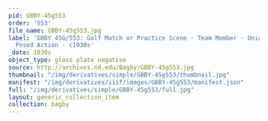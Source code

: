 ```yaml
---
pid: GBBY-45g553
order: '553'
file_name: GBBY-45g553.jpg
label: 'GBBY 45G/553: Golf Match or Practice Scene - Team Member - Unidentified -
  Posed Action - c1930s'
_date: 1930s
object_type: glass plate negative
source: http://archives.nd.edu/Bagby/GBBY-45g553.jpg
thumbnail: "/img/derivatives/simple/GBBY-45g553/thumbnail.jpg"
manifest: "/img/derivatives/iiif/images/GBBY-45g553/manifest.json"
full: "/img/derivatives/simple/GBBY-45g553/full.jpg"
layout: generic_collection_item
collection: bagby
---
```

